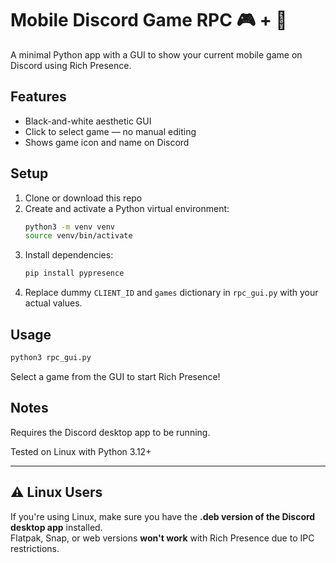 # Mobile Discord Game RPC 🎮 + 💬

A minimal Python app with a GUI to show your current mobile game on Discord using Rich Presence.

## Features

- Black-and-white aesthetic GUI
- Click to select game — no manual editing
- Shows game icon and name on Discord

## Setup

1. Clone or download this repo
2. Create and activate a Python virtual environment:
    ```bash
    python3 -m venv venv
    source venv/bin/activate
    ```
3. Install dependencies:
    ```bash
    pip install pypresence
    ```
4. Replace dummy `CLIENT_ID` and `games` dictionary in `rpc_gui.py` with your actual values.

## Usage

```bash
python3 rpc_gui.py
```

Select a game from the GUI to start Rich Presence!

## Notes

Requires the Discord desktop app to be running.

Tested on Linux with Python 3.12+

---

## ⚠️ Linux Users

If you're using Linux, make sure you have the **.deb version of the Discord desktop app** installed.  
Flatpak, Snap, or web versions **won't work** with Rich Presence due to IPC restrictions.
